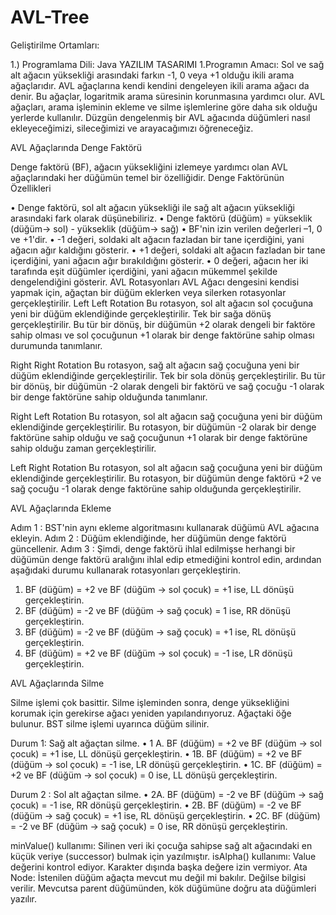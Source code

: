 # AVL-Tree
 
Geliştirilme Ortamları: 

1.) Programlama Dili: Java YAZILIM TASARIMI 
1.Programın Amacı:
   	Sol ve sağ alt ağacın yüksekliği arasındaki farkın -1, 0 veya +1 olduğu ikili arama ağaçlarıdır. AVL ağaçlarına kendi kendini dengeleyen ikili arama ağacı da denir. Bu ağaçlar, logaritmik arama süresinin korunmasına yardımcı olur. AVL ağaçları, arama işleminin ekleme ve silme işlemlerine göre daha sık olduğu yerlerde kullanılır. Düzgün dengelenmiş bir AVL ağacında düğümleri nasıl ekleyeceğimizi, sileceğimizi ve arayacağımızı öğreneceğiz.

AVL Ağaçlarında Denge Faktörü

Denge faktörü (BF), ağacın yüksekliğini izlemeye yardımcı olan AVL ağaçlarındaki her düğümün temel bir özelliğidir.
Denge Faktörünün Özellikleri

•	Denge faktörü, sol alt ağacın yüksekliği ile sağ alt ağacın yüksekliği arasındaki fark olarak düşünebiliriz.
•	Denge faktörü (düğüm) = yükseklik (düğüm-> sol) - yükseklik (düğüm-> sağ)
•	BF'nin izin verilen değerleri –1, 0 ve +1'dir.
•	-1 değeri, soldaki alt ağacın fazladan bir tane içerdiğini, yani ağacın ağır kaldığını gösterir.
•	+1 değeri, soldaki alt ağacın fazladan bir tane içerdiğini, yani ağacın ağır bırakıldığını gösterir.
•	0 değeri, ağacın her iki tarafında eşit düğümler içerdiğini, yani ağacın mükemmel şekilde dengelendiğini gösterir.
AVL Rotasyonları
AVL Ağacı dengesini kendisi yapmak için, ağaçtan bir düğüm eklerken veya silerken rotasyonlar gerçekleştirilir.
Left Left Rotation
Bu rotasyon, sol alt ağacın sol çocuğuna yeni bir düğüm eklendiğinde gerçekleştirilir.
Tek bir sağa dönüş gerçekleştirilir. Bu tür bir dönüş, bir düğümün +2 olarak dengeli bir faktöre sahip olması ve sol çocuğunun +1 olarak bir denge faktörüne sahip olması durumunda tanımlanır.

Right Right Rotation
Bu rotasyon, sağ alt ağacın sağ çocuğuna yeni bir düğüm eklendiğinde gerçekleştirilir.
Tek bir sola dönüş gerçekleştirilir. Bu tür bir dönüş, bir düğümün -2 olarak dengeli bir faktörü ve sağ çocuğu -1 olarak bir denge faktörüne sahip olduğunda tanımlanır.

Right Left Rotation
Bu rotasyon, sol alt ağacın sağ çocuğuna yeni bir düğüm eklendiğinde gerçekleştirilir. 
Bu rotasyon, bir düğümün -2 olarak bir denge faktörüne sahip olduğu ve sağ çocuğunun +1 olarak bir denge faktörüne sahip olduğu zaman gerçekleştirilir.

Left Right Rotation
Bu rotasyon, sol alt ağacın sağ çocuğuna yeni bir düğüm eklendiğinde gerçekleştirilir.
Bu rotasyon, bir düğümün denge faktörü +2 ve sağ çocuğu -1 olarak denge faktörüne sahip olduğunda gerçekleştirilir.

AVL Ağaçlarında Ekleme

Adım 1 : BST'nin aynı ekleme algoritmasını kullanarak düğümü AVL ağacına ekleyin. 
Adım 2 : Düğüm eklendiğinde, her düğümün denge faktörü güncellenir. 
Adım 3 : Şimdi, denge faktörü ihlal edilmişse herhangi bir düğümün denge faktörü aralığını ihlal edip etmediğini kontrol edin, ardından aşağıdaki durumu kullanarak rotasyonları gerçekleştirin.
1.	BF (düğüm) = +2 ve BF (düğüm -> sol çocuk) = +1 ise, LL dönüşü gerçekleştirin.
2.	BF (düğüm) = -2 ve BF (düğüm -> sağ çocuk) = 1 ise, RR dönüşü gerçekleştirin.
3.	BF (düğüm) = -2 ve BF (düğüm -> sağ çocuk) = +1 ise, RL dönüşü gerçekleştirin.
4.	BF (düğüm) = +2 ve BF (düğüm -> sol çocuk) = -1 ise, LR dönüşü gerçekleştirin.

AVL Ağaçlarında Silme

Silme işlemi çok basittir. Silme işleminden sonra, denge yüksekliğini korumak için gerekirse ağacı yeniden yapılandırıyoruz. Ağaçtaki öğe bulunur. BST silme işlemi uyarınca düğüm silinir.

Durum 1: Sağ alt ağaçtan silme.
•	1 A. BF (düğüm) = +2 ve BF (düğüm -> sol çocuk) = +1 ise, LL dönüşü gerçekleştirin.
•	1B. BF (düğüm) = +2 ve BF (düğüm -> sol çocuk) = -1 ise, LR dönüşü gerçekleştirin.
•	1C. BF (düğüm) = +2 ve BF (düğüm -> sol çocuk) = 0 ise, LL dönüşü gerçekleştirin.

Durum 2 : Sol alt ağaçtan silme.
•	2A. BF (düğüm) = -2 ve BF (düğüm -> sağ çocuk) = -1 ise, RR dönüşü gerçekleştirin.
•	2B. BF (düğüm) = -2 ve BF (düğüm -> sağ çocuk) = +1 ise, RL dönüşü gerçekleştirin.
•	2C. BF (düğüm) = -2 ve BF (düğüm -> sağ çocuk) = 0 ise, RR dönüşü gerçekleştirin.

minValue() kullanımı: Silinen veri iki çocuğa sahipse sağ alt ağacındaki en küçük veriye (successor) bulmak için yazılmıştır.
isAlpha() kullanımı: Value değerini kontrol ediyor. Karakter dışında başka değere izin vermiyor.
Ata Node: İstenilen düğüm ağaçta mevcut mu değil mi bakılır. Değilse bilgisi verilir. Mevcutsa parent düğümünden, kök düğümüne doğru ata düğümleri yazılır.
 
   
